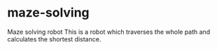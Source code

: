 # maze-solving
Maze solving robot
This is a robot which traverses the whole path and calculates the shortest distance.
